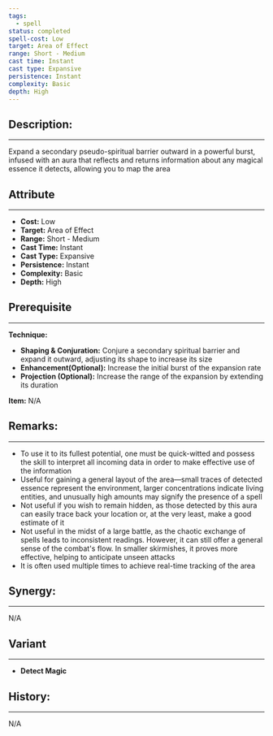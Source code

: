 ```yaml
---
tags:
  - spell
status: completed
spell-cost: Low
target: Area of Effect
range: Short - Medium
cast time: Instant
cast type: Expansive
persistence: Instant
complexity: Basic
depth: High
---
```

## Description:  
---  
Expand a secondary pseudo-spiritual barrier outward in a powerful burst, infused with an aura that reflects and returns information about any magical essence it detects, allowing you to map the area  
  
## Attribute  
___  
- __Cost:__ Low  
- __Target:__ Area of Effect  
- __Range:__ Short - Medium  
- __Cast Time:__ Instant  
- __Cast Type:__ Expansive  
- __Persistence:__ Instant  
- __Complexity:__ Basic  
- __Depth:__ High  
  
## Prerequisite  
___  
  
__Technique:__  
  
- __Shaping & Conjuration:__ Conjure a secondary spiritual barrier and expand it outward, adjusting its shape to increase its size  
- __Enhancement(Optional):__ Increase the initial burst of the expansion rate  
- __Projection (Optional):__ Increase the range of the expansion by extending its duration  
  
__Item:__ N/A  
  
## Remarks:  
___  
- To use it to its fullest potential, one must be quick-witted and possess the skill to interpret all incoming data in order to make effective use of the information  
- Useful for gaining a general layout of the area—small traces of detected essence represent the environment, larger concentrations indicate living entities, and unusually high amounts may signify the presence of a spell  
- Not useful if you wish to remain hidden, as those detected by this aura can easily trace back your location or, at the very least, make a good estimate of it  
- Not useful in the midst of a large battle, as the chaotic exchange of spells leads to inconsistent readings. However, it can still offer a general sense of the combat's flow. In smaller skirmishes, it proves more effective, helping to anticipate unseen attacks  
- It is often used multiple times to achieve real-time tracking of the area  
  
## Synergy:  
___  
N/A  
  
## Variant  
___  
- __Detect Magic__  
  
## History:  
___  
N/A